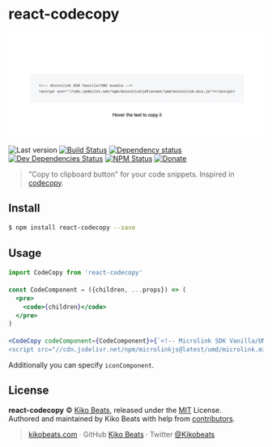 # react-codecopy

<p align="center">
  <img src="demo.gif" alt="react-codecopy">
</p>

![Last version](https://img.shields.io/github/tag/Kikobeats/react-codecopy.svg?style=flat-square)
[![Build Status](https://img.shields.io/travis/Kikobeats/react-codecopy/master.svg?style=flat-square)](https://travis-ci.org/Kikobeats/react-codecopy)
[![Dependency status](https://img.shields.io/david/Kikobeats/react-codecopy.svg?style=flat-square)](https://david-dm.org/Kikobeats/react-codecopy)
[![Dev Dependencies Status](https://img.shields.io/david/dev/Kikobeats/react-codecopy.svg?style=flat-square)](https://david-dm.org/Kikobeats/react-codecopy#info=devDependencies)
[![NPM Status](https://img.shields.io/npm/dm/react-codecopy.svg?style=flat-square)](https://www.npmjs.org/package/react-codecopy)
[![Donate](https://img.shields.io/badge/donate-paypal-blue.svg?style=flat-square)](https://paypal.me/Kikobeats)

> "Copy to clipboard button" for your code snippets. Inspired in [codecopy](https://github.com/zenorocha/codecopy).


## Install

```bash
$ npm install react-codecopy --save
```

## Usage


```jsx
import CodeCopy from 'react-codecopy'

const CodeComponent = ({children, ...props}) => (
  <pre>
    <code>{children}</code>
  </pre>
)

<CodeCopy codeComponent={CodeComponent}>{`<!-- Microlink SDK Vanilla/UMD bundle -->
<script src="//cdn.jsdelivr.net/npm/microlinkjs@latest/umd/microlink.min.js"></script>`}</CodeCopy>
```

Additionally you can specify `iconComponent`.

## License

**react-codecopy** © [Kiko Beats](https://kikobeats.com), released under the [MIT](https://github.com/Kikobeats/react-codecopy/blob/master/LICENSE.md) License.<br>
Authored and maintained by Kiko Beats with help from [contributors](https://github.com/Kikobeats/react-codecopy/contributors).

> [kikobeats.com](https://kikobeats.com) · GitHub [Kiko Beats](https://github.com/Kikobeats) · Twitter [@Kikobeats](https://twitter.com/Kikobeats)
